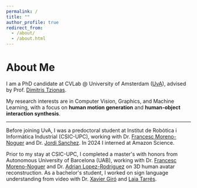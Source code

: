 ```yaml
---
permalink: /
title: ""
author_profile: true
redirect_from: 
  - /about/
  - /about.html
---
```


About Me
======
I am a PhD candidate at CVLab @ University of Amsterdam ([UvA](https://ivi.fnwi.uva.nl/cv/)), advised by Prof. [Dimitris Tzionas](https://dtzionas.com/).

My research interests are in Computer Vision, Graphics, and Machine Learning, with a focus on __human motion generation__ and __human-object interaction synthesis__.

-----------

Before joining UvA, I was a predoctoral student at Institut de Robòtica i Informàtica Industrial (CSIC-UPC), working with Dr. [Francesc Moreno-Noguer](https://www.iri.upc.edu/people/fmoreno/) and Dr. [Jordi Sanchez](https://jsan3386.github.io/). In 2024 I interned at Amazon Science.

Prior to my stay at CSIC-UPC, I completed a master's with honors from Autonomous University of Barcelona (UAB), working with Dr. [Francesc Moreno-Noguer](https://www.iri.upc.edu/people/fmoreno/) and Dr. [Adrian Lopez-Rodriguez](https://scholar.google.com/citations?user=2UqN6M0AAAAJ&hl=en) on 3D human avatar reconstruction. As a bachelor's student, I worked on sign language understanding from video with Dr. [Xavier Giró](https://scholar.google.com/citations?user=M3ZUEc8AAAAJ&hl=en) and [Laia Tarrés](https://laiatarres.github.io/).